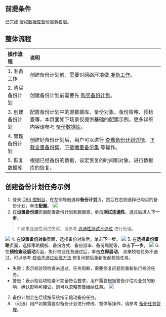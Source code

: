 ## 前提条件

已完成 [授权数据库备份服务权限](https://cloud.tencent.com/document/product/1513/64037)。

## 整体流程

| **操作流程**    | **说明**                                                     |
| :-------------- | :----------------------------------------------------------- |
| 1. 准备工作     | 创建备份计划前，需要对网络环境做 [准备工作](https://cloud.tencent.com/document/product/1513/64040)。 |
| 2. 购买备份计划 | 创建备份计划前需要先 [购买备份计划](https://cloud.tencent.com/document/product/1513/64029)。 |
| 3. 创建备份计划 | 配置备份计划中的源数据库、备份对象、备份策略、预检查等，本页面如下场景仅提供基础的配置示例，更多详细内容请参考 [备份数据库](https://cloud.tencent.com/document/product/1513/64044)。 |
| 4. 管理备份计划 | 创建好备份计划后，用户可以进行 [查看备份计划详情](https://cloud.tencent.com/document/product/1513/64046)、[下载全量备份集](https://cloud.tencent.com/document/product/1513/64047)、[下载增量备份集](https://cloud.tencent.com/document/product/1513/64048) 等操作。 |
| 5. 恢复数据库   | 根据已经备份的数据，设定恢复的时间和对象，进行数据库的恢复。 |

## 创建备份计划任务示例
1. 登录 [DBS 控制台](https://console.cloud.tencent.com/dbs)，在左侧导航选择**备份计划**页，然后在右侧选择已购买的备份计划，单击**配置**。
![](https://qcloudimg.tencent-cloud.cn/raw/c8febe50a84a788546ca461860150b34.png)
2. 在**设置备份源**页面配置备份计划和数据源，单击**测试连通性**，通过后进入**下一步**。
> ? 如果连通性测试失败，请参考 [连通性测试不通过](https://cloud.tencent.com/document/product/1513/64057) 进行处理。
> 
![](https://qcloudimg.tencent-cloud.cn/raw/c83d0a6990031fcda067d7f9f70bed5e.png)
4. 在**设置备份对象**页面，选择备份对象后，单击**下一步**。
![](https://qcloudimg.tencent-cloud.cn/raw/069c3df7c09a9b5f97a2c597053176b0.png)
5. 在**选择备份策略**页面，选择策略模板、备份方式、备份频率、备份周期等，单击**下一步**。
![](https://qcloudimg.tencent-cloud.cn/raw/2e55da1199d1137fbb9f73b3f1d8e328.png)
6. 在**预检查及启动**页面，执行校验任务通过后，单击**立即启动**。
如果校验任务不通过，可以参考 [校验不通过处理方法](https://cloud.tencent.com/document/product/1513/65196) 修复问题后重新发起校验任务。
  - 失败：表示校验项检查未通过，任务阻断，需要修复问题后重新执行校验任务。
  - 警告：表示检验项检查不完全符合要求，用户需要根据警告评估对业务的影响，确认影响可接受，则可以忽略警告继续任务。
![](https://qcloudimg.tencent-cloud.cn/raw/7e3d527a2f3d8113734223e4748dd0cb.png)
7. 备份计划会在后续按系统指示启动备份任务。
8. （可选）用户如果需要对备份计划进行修改、暂停等操作，请参考 [备份任务管理](https://cloud.tencent.com/document/product/1513/64046)。
